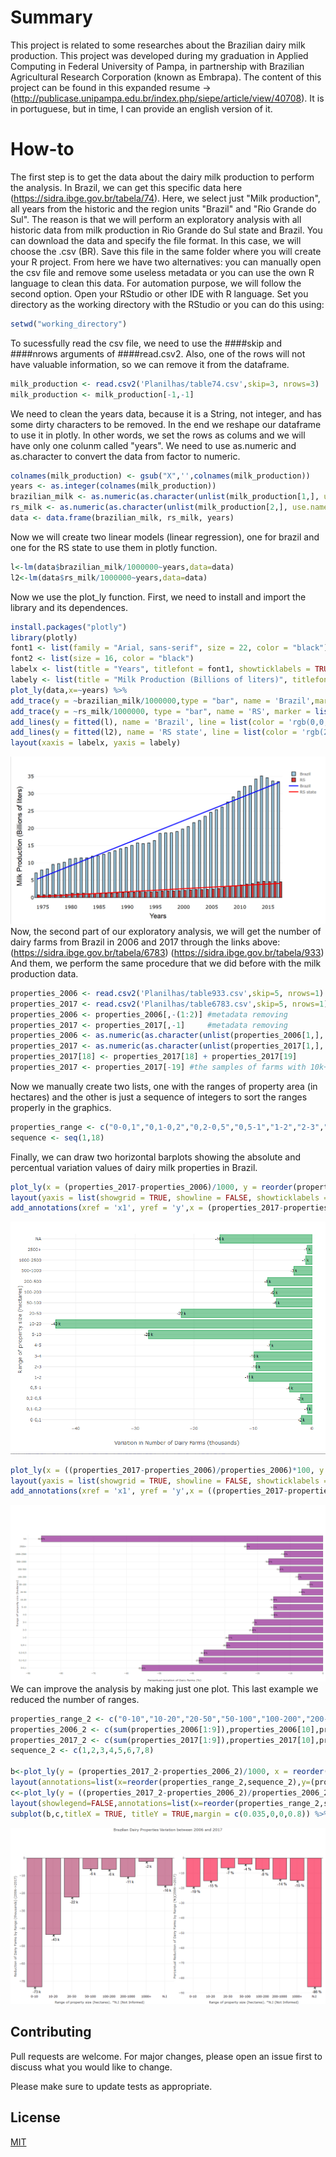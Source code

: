 # Summary

This project is related to some researches about the Brazilian dairy milk production. This project was developed during my graduation in Applied Computing in Federal University of Pampa, in partnership with Brazilian Agricultural Research Corporation (known as Embrapa).
The content of this project can be found in this expanded resume -> (http://publicase.unipampa.edu.br/index.php/siepe/article/view/40708). It is in portuguese, but in time, I can provide an english version of it.

# How-to

The first step is to get the data about the dairy milk production to perform the analysis. 
In Brazil, we can get this specific data here (https://sidra.ibge.gov.br/tabela/74). Here, we select just "Milk production", all years from the historic and the region units "Brazil" and "Rio Grande do Sul". The reason is that we will perform an exploratory analysis with all historic data from milk production in Rio Grande do Sul state and Brazil. You can download the data and specify the file format. In this case, we will choose the .csv (BR). Save this file in the same folder where you will create your R project.
From here we have two alternatives: you can manually open the csv file and remove some useless metadata or you can use the own R language to clean this data. For automation purpose, we will follow the second option.
Open your RStudio or other IDE with R language. Set you directory as the working directory with the RStudio or you can do this using:
```R
setwd("working_directory")
```
To sucessfully read the csv file, we need to use the ####skip and ####nrows arguments of ####read.csv2. Also, one of the rows will not have valuable information, so we can remove it from the dataframe. 
```R
milk_production <- read.csv2('Planilhas/table74.csv',skip=3, nrows=3)
milk_production <- milk_production[-1,-1]
```
We need to clean the years data, because it is a String, not integer, and has some dirty characters to be removed. In the end we reshape our dataframe to use it in plotly. In other words, we set the rows as colums and we will have only one colunm called "years". We need to use as.numeric and as.character to convert the data from factor to numeric.
```R
colnames(milk_production) <- gsub("X",'',colnames(milk_production))
years <- as.integer(colnames(milk_production))
brazilian_milk <- as.numeric(as.character(unlist(milk_production[1,], use.names=FALSE)))
rs_milk <- as.numeric(as.character(unlist(milk_production[2,], use.names=FALSE)))
data <- data.frame(brazilian_milk, rs_milk, years)
```
Now we will create two linear models (linear regression), one for brazil and one for the RS state to use them in plotly function.
```R
l<-lm(data$brazilian_milk/1000000~years,data=data)
l2<-lm(data$rs_milk/1000000~years,data=data)
```
Now we use the plot_ly function. First, we need to install and import the library and its dependences.
```R
install.packages("plotly")
library(plotly)
font1 <- list(family = "Arial, sans-serif", size = 22, color = "black")
font2 <- list(size = 16, color = "black")
labelx <- list(title = "Years", titlefont = font1, showticklabels = TRUE, tickfont = font2, exponentformat = "E") 
labely <- list(title = "Milk Production (Billions of liters)", titlefont = font1, showticklabels = TRUE, tickfont = font2, exponentformat = "E")
plot_ly(data,x=~years) %>% 
add_trace(y = ~brazilian_milk/1000000,type = "bar", name = 'Brazil',marker = list(color = 'rgb(158,202,225)',line = list(color = 'rgb(0,0,0)', width = 1.5))) %>% 
add_trace(y = ~rs_milk/1000000, type = "bar", name = 'RS', marker = list(color = 'rgb(225,58,58)',line = list(color = 'rgb(0,0,0)', width = 1.5))) %>% 
add_lines(y = fitted(l), name = 'Brazil', line = list(color = 'rgb(0,0,255)', width = 3)) %>% 
add_lines(y = fitted(l2), name = 'RS state', line = list(color = 'rgb(255,0,0)', width = 3)) %>% 
layout(xaxis = labelx, yaxis = labely)
```
![Alt text](figures/figure1.png?raw=true "Title")
Now, the second part of our exploratory analysis, we will get the number of dairy farms from Brazil in 2006 and 2017 through the links above:
(https://sidra.ibge.gov.br/tabela/6783)
(https://sidra.ibge.gov.br/tabela/933)
And them, we perform the same procedure that we did before with the milk production data.
```R
properties_2006 <- read.csv2('Planilhas/table933.csv',skip=5, nrows=1)
properties_2017 <- read.csv2('Planilhas/table6783.csv',skip=5, nrows=1)
properties_2006 <- properties_2006[,-(1:2)] #metadata removing
properties_2017 <- properties_2017[,-1]     #metadata removing
properties_2006 <- as.numeric(as.character(unlist(properties_2006[1,], use.names=FALSE)))
properties_2017 <- as.numeric(as.character(unlist(properties_2017[1,], use.names=FALSE)))
properties_2017[18] <- properties_2017[18] + properties_2017[19] 
properties_2017 <- properties_2017[-19] #the samples of farms with 10k+ of area inexists in 2006, so we just add them with 2,5k+ of area samples
```
Now we manually create two lists, one with the ranges of property area (in hectares) and the other is just a sequence of integers to sort the ranges properly in the graphics.
```R
properties_range <- c("0-0,1","0,1-0,2","0,2-0,5","0,5-1","1-2","2-3","3-4","4-5","5-10","10-20","20-50","50-100","100-200","200-500","500-1000","1000-2500","2500+","NA")
sequence <- seq(1,18)
```
Finally, we can draw two horizontal barplots showing the absolute and percentual variation values of dairy milk properties in Brazil.
```R
plot_ly(x = (properties_2017-properties_2006)/1000, y = reorder(properties_range,sequence),type = 'bar', orientation = 'h',marker = list(color = 'rgba(50, 171, 96, 0.6)',line = list(color = 'rgba(50, 171, 96, 1.0)', width = 1))) %>% 
layout(yaxis = list(showgrid = TRUE, showline = FALSE, showticklabels = TRUE, domain= c(0, 0.85), title="Range of property size (hectares)"), xaxis = list(zeroline = FALSE, showline = FALSE, showticklabels = TRUE, showgrid = TRUE,title="Variation in Number of Dairy Farms (thousands)"), font=list(size=8)) %>% 
add_annotations(xref = 'x1', yref = 'y',x = (properties_2017-properties_2006)/1000,  y = properties_range, text = paste(round((properties_2017-properties_2006)/1000, 0), 'k'), font = list(family = 'Arial', size = 8, color = 'rgb(0, 0, 0)'),showarrow = FALSE)
```
![Alt text](figures/figure2.png?raw=true "Title")
```R
plot_ly(x = ((properties_2017-properties_2006)/properties_2006)*100, y = reorder(properties_range,sequence),type = 'bar', orientation = 'h',marker = list(color = 'rgba(128, 0, 128, 0.6)',line = list(color = 'rgba(102, 102, 102, 1.0)', width = 1))) %>% 
layout(yaxis = list(showgrid = TRUE, showline = FALSE, showticklabels = TRUE, domain= c(0, 0.85), title="Range of property size (hectares)"), xaxis = list(zeroline = FALSE, showline = FALSE, showticklabels = TRUE, showgrid = TRUE, title="Percentual Variation of Dairy Farms (%)"),font=list(size=8)) %>% 
add_annotations(xref = 'x1', yref = 'y',x = ((properties_2017-properties_2006)/properties_2006)*100,  y = properties_range, text = paste(round(((properties_2017-properties_2006)/properties_2006)*100, 2), '%'),font = list(family = 'Arial', size = 8, color = 'rgb(0, 0, 0)'),showarrow = FALSE)
```
![Alt text](figures/figure3.png?raw=true "Title")
We can improve the analysis by making just one plot. This last example we reduced the number of ranges.
```R
properties_range_2 <- c("0-10","10-20","20-50","50-100","100-200","200-1000","1000+","N.I")
properties_2006_2 <- c(sum(properties_2006[1:9]),properties_2006[10],properties_2006[11],properties_2006[12],properties_2006[13],sum(properties_2006[14:15]),sum(properties_2006[16:17]),properties_2006[18])
properties_2017_2 <- c(sum(properties_2017[1:9]),properties_2017[10],properties_2017[11],properties_2017[12],properties_2017[13],sum(properties_2017[14:15]),sum(properties_2017[16:17]),properties_2017[18])
sequence_2 <- c(1,2,3,4,5,6,7,8)

b<-plot_ly(y = (properties_2017_2-properties_2006_2)/1000, x = reorder(properties_range_2,sequence_2),type = 'bar', orientation = 'v',marker = list(color = 'rgba(171, 51, 96, 0.6)',line = list(color = 'rgba(0, 0, 0, 1.0)', width = 1))) %>% 
layout(annotations=list(x=reorder(properties_range_2,sequence_2),y=(properties_2017_2-properties_2006_2)/1000,text = paste(round((properties_2017_2-properties_2006_2)/1000, 0), 'k'),font = list(family = 'Arial', size = 15, color = 'rgb(0, 0, 0)'),showarrow = TRUE,xref = "x", yref = "y",ax=10,ay=20),showlegend=FALSE, yaxis = list(showgrid = TRUE, showline = FALSE, showticklabels = TRUE, domain= c(0, 0.85),title="Reduction of Dairy Farms by Range (thousands) (2006->2017)"), xaxis = list(tickfont = list(size=12,color = "black"),zeroline = FALSE, showline = FALSE, showticklabels = TRUE, showgrid = TRUE,title="Range of property size (hectares). *N.I (Not Informed)"),font=list(size=11))
c<-plot_ly(y = ((properties_2017_2-properties_2006_2)/properties_2006_2)*100, x = reorder(properties_range_2,sequence_2),type = 'bar', orientation = 'v',marker = list(color = 'rgba(250, 0, 50, 0.6)',line = list(color = 'rgba(0, 0, 0, 1.0)', width = 1))) %>% 
layout(showlegend=FALSE,annotations=list(x=reorder(properties_range_2,sequence_2),y=((properties_2017_2-properties_2006_2)/properties_2006_2)*100,text = paste(round(((properties_2017_2-properties_2006_2)/properties_2006_2)*100, 0), '%'),font = list(family = 'Arial', size = 15, color = 'rgb(0, 0, 0)'),showarrow = TRUE,xref = "x2", yref = "y2",ax=10,ay=20),yaxis = list(showgrid = TRUE, showline = FALSE, showticklabels = TRUE, domain= c(0, 0.85),title="Percentual Reduction of Dairy Farms by Range (%)(2006->2017)"), xaxis = list(tickfont = list(size=12,color = "black"),zeroline = FALSE, showline = FALSE, showticklabels = TRUE, showgrid = TRUE,title="Range of property size (hectares). *N.I (Not Informed)"),font=list(size=11))
subplot(b,c,titleX = TRUE, titleY = TRUE,margin = c(0.035,0,0,0.8)) %>% layout(title = "Brazilian Dairy Properties Variation between 2006 and 2017")
```
![Alt text](figures/figure4.png?raw=true "Title")
## Contributing
Pull requests are welcome. For major changes, please open an issue first to discuss what you would like to change.

Please make sure to update tests as appropriate.

## License
[MIT](https://choosealicense.com/licenses/mit/)
